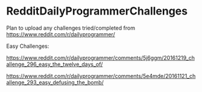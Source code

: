 # RedditDailyProgrammerChallenges

Plan to upload any challenges tried/completed from
https://www.reddit.com/r/dailyprogrammer/

Easy Challenges:

https://www.reddit.com/r/dailyprogrammer/comments/5j6ggm/20161219_challenge_296_easy_the_twelve_days_of/

https://www.reddit.com/r/dailyprogrammer/comments/5e4mde/20161121_challenge_293_easy_defusing_the_bomb/
